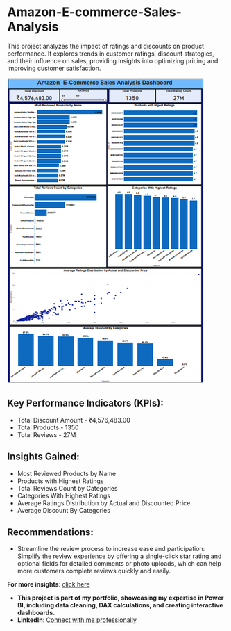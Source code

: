 # Amazon-E-commerce-Sales-Analysis
This project analyzes the impact of ratings and discounts on product performance. It explores trends in customer ratings, discount strategies, and their influence on sales, providing insights into optimizing pricing and improving customer satisfaction.

![](https://github.com/Odut24/Amazon-E-commerce-Sales-Analysis-/blob/main/Amazon.PNG)

## Key Performance Indicators (KPIs):
- Total Discount Amount - ₹4,576,483.00
- Total Products - 1350
- Total Reviews -  27M 
 
## Insights Gained:
- Most Reviewed Products by Name
- Products with Highest Ratings
- Total Reviews Count by Categories
- Categories With Highest Ratings
- Average Ratings Distribution by Actual and Discounted Price
- Average Discount By Categories

## Recommendations:
- Streamline the review process to increase ease and participation: Simplify the review experience by offering a single-click star rating and optional fields for detailed comments or photo uploads, which can help more customers complete reviews quickly and easily.

 **For more insights**: [click here](https://www.linkedin.com/posts/odutayo-opeyemi_datavisualization-data-dataanalytics-activity-7257873231385116672-GKYV?utm_source=share&utm_medium=member_desktop)
 
-   **This project is part of my portfolio, showcasing my expertise in Power BI, including data cleaning, DAX calculations, and creating interactive dashboards.**
- **LinkedIn**: [Connect with me professionally](https://www.linkedin.com/in/odutayo-opeyemi/)

